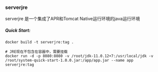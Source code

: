 ### serverjre
serverjre 是一个集成了APR和Tomcat Native运行环境的java运行环境

##### Quick Start:
```shell script
docker build -t serverjre:tag .

# JRE现在不包含在容器中，需要挂载
docker run -d -p 8080:8080 -v /root/jdk-11.0.12+7:/usr/local/jdk -v /root/system-quick-start-1.0.0.jar:/app/app.jar --name app serverjre:tag
```
